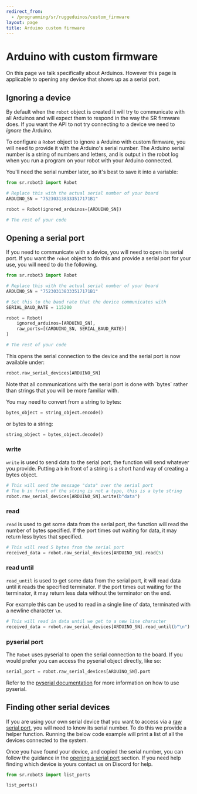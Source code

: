 ```yaml
---
redirect_from:
  - /programming/sr/ruggeduinos/custom_firmware
layout: page
title: Arduino custom firmware
---
```


# Arduino with custom firmware

<div class="info" markdown="1">
On this page we talk specifically about Arduinos.
However this page is applicable to opening any device that shows up as a serial port.
</div>

## Ignoring a device

By default when the `robot` object is created it will try to communicate with all Arduinos and will expect them to respond in the way the SR firmware does.
If you want the API to not try connecting to a device we need to *ignore* the Arduino.

To configure a `Robot` object to ignore a Arduino with custom firmware, you will need to provide it with the Arduino's serial number.
The Arduino serial number is a string of numbers and letters, and is output in the robot log when you run a program on your robot with your Arduino connected.

You'll need the serial number later, so it's best to save it into a variable:

~~~~~ python
from sr.robot3 import Robot

# Replace this with the actual serial number of your board
ARDUINO_SN = "752303138333517171B1"

robot = Robot(ignored_arduinos=[ARDUINO_SN])

# The rest of your code
~~~~~


## Opening a serial port

If you need to communicate with a device, you will need to open its serial port.
If you want the `robot` object to do this and provide a serial port for your use, you will need to do the following.

~~~~~ python
from sr.robot3 import Robot

# Replace this with the actual serial number of your board
ARDUINO_SN = "752303138333517171B1"

# Set this to the baud rate that the device communicates with
SERIAL_BAUD_RATE = 115200

robot = Robot(
    ignored_arduinos=[ARDUINO_SN],
    raw_ports=[(ARDUINO_SN, SERIAL_BAUD_RATE)]
)

# The rest of your code
~~~~~

This opens the serial connection to the device and the serial port is now available under:

~~~~~ python
robot.raw_serial_devices[ARDUINO_SN]
~~~~~

<div class="info" markdown="1">
Note that all communications with the serial port is done with `bytes` rather than strings that you will be more familiar with.

You may need to convert from a string to bytes:

~~~~~ python
bytes_object = string_object.encode()
~~~~~

or bytes to a string:

~~~~~ python
string_object = bytes_object.decode()
~~~~~
</div>


### write

`write` is used to send data to the serial port, the function will send whatever you provide.
Putting a `b` in front of a string is a short hand way of creating a bytes object.

~~~~~ python
# This will send the message "data" over the serial port
# The b in front of the string is not a typo, this is a byte string
robot.raw_serial_devices[ARDUINO_SN].write(b"data")
~~~~~


### read

`read` is used to get some data from the serial port, the function will read the number of bytes specified.
If the port times out waiting for data, it may return less bytes that specified.

~~~~~ python
# This will read 5 bytes from the serial port
received_data = robot.raw_serial_devices[ARDUINO_SN].read(5)
~~~~~


### read until

`read_until` is used to get some data from the serial port, it will read data until it reads the specified terminator.
If the port times out waiting for the terminator, it may return less data without the terminator on the end.

For example this can be used to read in a single line of data, terminated with a newline character `\n`.

~~~~~ python
# This will read in data until we get to a new line character
received_data = robot.raw_serial_devices[ARDUINO_SN].read_until(b"\n")
~~~~~


### pyserial port

The `Robot` uses pyserial to open the serial connection to the board.
If you would prefer you can access the pyserial object directly, like so:

~~~~~ python
serial_port = robot.raw_serial_devices[ARDUINO_SN].port
~~~~~

Refer to the [pyserial documentation](https://pyserial.readthedocs.org/en/latest/) for more information on how to use pyserial.


## Finding other serial devices

If you are using your own serial device that you want to access via a [raw serial port](#opening-a-serial-port), you will need to know its serial number.
To do this we provide a helper function.
Running the below code example will print a list of all the devices connected to the system.

Once you have found your device, and copied the serial number, you can follow the guidance in the [opening a serial port](#opening-a-serial-port) section.
If you need help finding which device is yours contact us on Discord for help.

~~~~~ python
from sr.robot3 import list_ports

list_ports()
~~~~~
